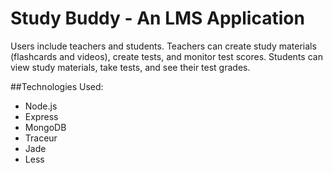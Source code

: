 Study Buddy - An LMS Application
===============

Users include teachers and students.
Teachers can create study materials (flashcards and videos), create tests, and monitor test scores.
Students can view study materials, take tests, and see their test grades.

##Technologies Used:
- Node.js
- Express
- MongoDB
- Traceur
- Jade
- Less
